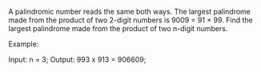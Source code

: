 A palindromic number reads the same both ways. 
The largest palindrome made from the product of two 2-digit numbers is 9009 = 91 × 99.  Find the largest palindrome made from the product of two n-digit numbers.

Example:

Input: n = 3;
Output: 993 x 913 = 906609;
